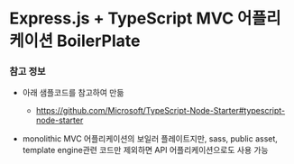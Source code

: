 # Express.js + TypeScript MVC 어플리케이션 BoilerPlate


### 참고 정보

+ 아래 샘플코드를 참고하여 만듦
  + https://github.com/Microsoft/TypeScript-Node-Starter#typescript-node-starter

+ monolithic MVC 어플리케이션의 보일러 플레이트지만, sass, public asset, template engine관련 코드만 제외하면 API 어플리케이션으로도 사용 가능
